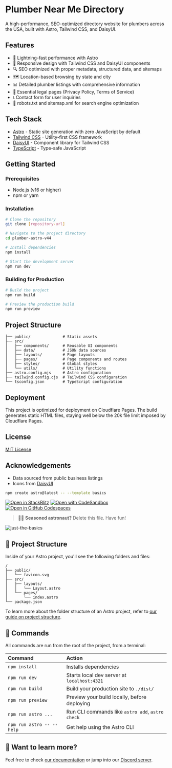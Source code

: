 # Plumber Near Me Directory

A high-performance, SEO-optimized directory website for plumbers across the USA, built with Astro, Tailwind CSS, and DaisyUI.

## Features

- 🚀 Lightning-fast performance with Astro
- 📱 Responsive design with Tailwind CSS and DaisyUI components
- 🔍 SEO optimized with proper metadata, structured data, and sitemaps
- 🗺️ Location-based browsing by state and city
- 📊 Detailed plumber listings with comprehensive information
- 📄 Essential legal pages (Privacy Policy, Terms of Service)
- 📞 Contact form for user inquiries
- 🤖 robots.txt and sitemap.xml for search engine optimization

## Tech Stack

- [Astro](https://astro.build/) - Static site generation with zero JavaScript by default
- [Tailwind CSS](https://tailwindcss.com/) - Utility-first CSS framework
- [DaisyUI](https://daisyui.com/) - Component library for Tailwind CSS
- [TypeScript](https://www.typescriptlang.org/) - Type-safe JavaScript

## Getting Started

### Prerequisites

- Node.js (v16 or higher)
- npm or yarn

### Installation

```bash
# Clone the repository
git clone [repository-url]

# Navigate to the project directory
cd plumber-astro-v44

# Install dependencies
npm install

# Start the development server
npm run dev
```

### Building for Production

```bash
# Build the project
npm run build

# Preview the production build
npm run preview
```

## Project Structure

```
├── public/              # Static assets
├── src/
│   ├── components/      # Reusable UI components
│   ├── data/            # JSON data sources
│   ├── layouts/         # Page layouts
│   ├── pages/           # Page components and routes
│   ├── styles/          # Global styles
│   └── utils/           # Utility functions
├── astro.config.mjs     # Astro configuration
├── tailwind.config.cjs  # Tailwind CSS configuration
└── tsconfig.json        # TypeScript configuration
```

## Deployment

This project is optimized for deployment on Cloudflare Pages. The build generates static HTML files, staying well below the 20k file limit imposed by Cloudflare Pages.

## License

[MIT License](LICENSE)

## Acknowledgements

- Data sourced from public business listings
- Icons from [DaisyUI](https://daisyui.com/)

```sh
npm create astro@latest -- --template basics
```

[![Open in StackBlitz](https://developer.stackblitz.com/img/open_in_stackblitz.svg)](https://stackblitz.com/github/withastro/astro/tree/latest/examples/basics)
[![Open with CodeSandbox](https://assets.codesandbox.io/github/button-edit-lime.svg)](https://codesandbox.io/p/sandbox/github/withastro/astro/tree/latest/examples/basics)
[![Open in GitHub Codespaces](https://github.com/codespaces/badge.svg)](https://codespaces.new/withastro/astro?devcontainer_path=.devcontainer/basics/devcontainer.json)

> 🧑‍🚀 **Seasoned astronaut?** Delete this file. Have fun!

![just-the-basics](https://github.com/withastro/astro/assets/2244813/a0a5533c-a856-4198-8470-2d67b1d7c554)

## 🚀 Project Structure

Inside of your Astro project, you'll see the following folders and files:

```text
/
├── public/
│   └── favicon.svg
├── src/
│   ├── layouts/
│   │   └── Layout.astro
│   └── pages/
│       └── index.astro
└── package.json
```

To learn more about the folder structure of an Astro project, refer to [our guide on project structure](https://docs.astro.build/en/basics/project-structure/).

## 🧞 Commands

All commands are run from the root of the project, from a terminal:

| Command                   | Action                                           |
| :------------------------ | :----------------------------------------------- |
| `npm install`             | Installs dependencies                            |
| `npm run dev`             | Starts local dev server at `localhost:4321`      |
| `npm run build`           | Build your production site to `./dist/`          |
| `npm run preview`         | Preview your build locally, before deploying     |
| `npm run astro ...`       | Run CLI commands like `astro add`, `astro check` |
| `npm run astro -- --help` | Get help using the Astro CLI                     |

## 👀 Want to learn more?

Feel free to check [our documentation](https://docs.astro.build) or jump into our [Discord server](https://astro.build/chat).
